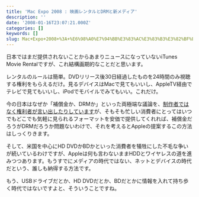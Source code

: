 ```yaml
---
title: 'Mac Expo 2008 : 映画レンタルとDRMと新メディア'
description: ''
date: '2008-01-16T23:07:21.000Z'
categories: []
keywords: []
slug: Mac+Expo+2008+%3A+%E6%98%A0%E7%94%BB%E3%83%AC%E3%83%B3%E3%82%BF%E3%83%AB%E3%81%A8DRM%E3%81%A8%E6%96%B0%E3%83%A1%E3%83%87%E3%82%A3%E3%82%A2
---
```

日本ではまだ提供されないことからあまりニュースになっていないiTunes Movie Rentalですが、これ結構画期的なことだと思います。

レンタルのルールは簡単。DVDリリース後30日経過したものを24時間のみ視聴する権利をもらえるだけ。見るデバイスはMacで見てもいいし、AppleTV経由でテレビで見てもいいし、iPodでモバイルでみてもいい。これだけ。

今の日本はなぜか「補償金か、DRMか」といった両極端な議論を、[制作者ではなく権利者が言い出したりしています](http://www.itmedia.co.jp/news/articles/0801/15/news117.html)が、そもそも忙しい消費者にとってはいつでもどこでも気軽に見られるフォーマットを安価で提供してくれれば、補償金だろうがDRMだろうか問題ないわけで、それを考えるとAppleの提案するこの方法はしっくりきます。

そして、米国を中心にHD DVDかBDかといった消費者を犠牲にした不毛な争いが続いているわけですが、Appleは何も言わないままHDDとワイヤレスの道を進みつつあります。もうすでにメディアの時代ではない、ネットとデバイスの時代だという、誰しも納得する方法です。

もう、USBドライブだとか、HD DVDだとか、BDだとかに情報を入れて持ち歩く時代ではないですよと、そういうことですね。